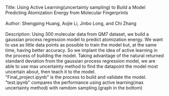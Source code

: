 Title: Using Active Learning(uncertainty sampling) to Build a Model Predicting Atomization Energy from Molecular Fingerprints
<br><br>Author: Shengping Huang, Aojie Li, Jinbo Long, and Chi Zhang
<br><br>Description: Using 300 molecular data from QM7 dataset, we build a gaussian process regression model to predict atomization energy. We want to use as little data points as possible to train the model but, at the same time, having better accuracy. So we implant the idea of active learning in the process of building the model. Taking advantage of the natural returned standard deviation from the gaussian process  regression model, we are able to use max uncertainty method to find the datapoint the model most uncertain about, then teach it to the model.
<br>"Final_project.ipynb" is the process to build and validate the model.
<br>"test.ipynb" compares the performance using active learning(max uncertainty method) with ramdom sampling.(graph in the bottom)
